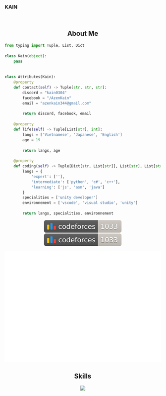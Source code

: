 ### KAIN

<!--
**AzenKain/AzenKain** is a ✨ _special_ ✨ repository because its `README.md` (this file) appears on your GitHub profile.

Here are some ideas to get you started:

- 🔭 I’m currently working on ...
- 🌱 I’m currently learning ...
- 👯 I’m looking to collaborate on ...
- 🤔 I’m looking for help with ...
- 💬 Ask me about ...
- 📫 How to reach me: ...
- 😄 Pronouns: ...
- ⚡ Fun fact: ...
-->

<p align="center">
    <img alt="" src=https://img.shields.io/github/stars/AzenKain?style=for-the-badge&?affiliations=OWNER%2CCOLLABORATOR />
    <img alt="" src=https://komarev.com/ghpvc/?username=AzenKain&style=for-the-badge />
</p>

<h2 align="center">About Me </h2>

```python
from typing import Tuple, List, Dict

class Kain(object):
    pass


class Attributes(Kain):
    @property
    def contact(self) -> Tuple[str, str, str]:
        discord = "kain0304"
        facebook = "/AzenKain"
        email = "azenkain344@gmail.com"

        return discord, facebook, email

    @property
    def life(self) -> Tuple[List[str], int]:
        langs = ['Vietnamese', 'Japanese', 'English']
        age = 19

        return langs, age

    @property
    def coding(self) -> Tuple[Dict[str, List[str]], List[str], List[str]]:
        langs = {
            'expert': [''],
            'intermediate': ['python', 'c#', 'c++'],
            'learning': ['js', 'asm', 'java']
        }
        specialities = ['unity developer']
        environnement = ['vscode', 'visual studio', 'unity']

        return langs, specialities, environnement
```

<div align="center"> 
    <a href="https://raw.githubusercontent.com">
        <img src="https://raw.githubusercontent.com/AzenKain/cf-stats/main/output/max_rating.svg"/>
        <img src="https://raw.githubusercontent.com/AzenKain/cf-stats/main/output/rating.svg"/>
    </a>
</div>

<p align="center">
  <a href="https://raw.githubusercontent.com">
      <img src="https://raw.githubusercontent.com/AzenKain/cf-stats/main/output/light_card.svg#gh-dark-mode-only"/>
  </a>
</p>

<h2 align="center">Skills </h2>

<p align="center">
  <a href="https://skillicons.dev">
    <img src="https://skillicons.dev/icons?i=python,vscode,visualstudio,unity,c,cs,cpp,js,css,html"/>
  </a>
</p>

<p href="https://discord.gg/onlp" align="center">
    <img alt="" src="https://github-readme-stats.vercel.app/api?username=AzenKain&theme=tokyonight&show_icons=true"/>
</p>

<p href="https://discord.gg/onlp" align="center">
    <img alt="" src="https://lanyard.cnrad.dev/api/808374493109157909"/>
</p>
